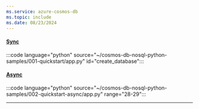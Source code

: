 ```yaml
---
ms.service: azure-cosmos-db
ms.topic: include
ms.date: 08/23/2024
---
```


#### [Sync](#tab/sync)

:::code language="python" source="~/cosmos-db-nosql-python-samples/001-quickstart/app.py" id="create_database":::

#### [Async](#tab/async)

:::code language="python" source="~/cosmos-db-nosql-python-samples/002-quickstart-async/app.py" range="28-29":::

---

